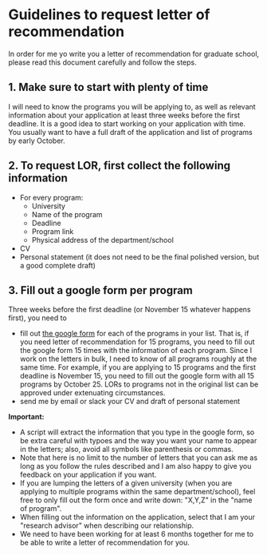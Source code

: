 # Guidelines to request letter of recommendation

In order for me yo write you a letter of recommendation for graduate school, please read this document carefully and follow the steps.

## 1. Make sure to start with plenty of time
I will need to know the programs you will be applying to, as well as relevant information about your application at least three weeks before the first deadline. It is a good idea to start working on your application with time. You usually want to have a full draft of the application and list of programs by early October.

## 2. To request LOR, first collect the following information
- For every program:
    - University
    - Name of the program
    - Deadline
    - Program link
    - Physical address of the department/school
- CV
- Personal statement (it does not need to be the final polished version, but a good complete draft)

## 3. Fill out a google form per program
Three weeks before the first deadline (or November 15 whatever happens first), you need to 
- fill out [the google form](https://forms.gle/ozvDqMxaPhvXdh399) for each of the programs in your list. That is, if you need letter of recommendation for 15 programs, you need to fill out the google form 15 times with the information of each program. Since I work on the letters in bulk, I need to know of all programs roughly at the same time. For example, if you are applying to 15 programs and the first deadline is November 15, you need to fill out the google form with all 15 programs by October 25. LORs to programs not in the original list can be approved under extenuating circumstances.
- send me by email or slack your CV and draft of personal statement

**Important:** 
- A script will extract the information that you type in the google form, so be extra careful with typoes and the way you want your name to appear in the letters; also, avoid all symbols like parenthesis or commas.
- Note that here is no limit to the number of letters that you can ask me as long as you follow the rules described and I am also happy to give you feedback on your application if you want.
- If you are lumping the letters of a given university (when you are applying to multiple programs within the same department/school), feel free to only fill out the form once and write down: "X,Y,Z" in the "name of program".
- When filling out the information on the application, select that I am your "research advisor" when describing our relationship.
- We need to have been working for at least 6 months together for me to be able to write a letter of recommendation for you.

